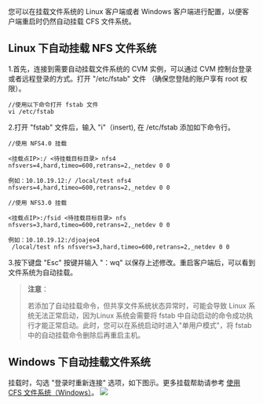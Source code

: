 
您可以在挂载文件系统的 Linux 客户端或者 Windows 客户端进行配置，以便客户端重启时仍然自动挂载 CFS 文件系统。

## Linux 下自动挂载 NFS 文件系统
1.首先，连接到需要自动挂载文件系统的 CVM 实例，可以通过 CVM 控制台登录或者远程登录的方式。打开 "/etc/fstab" 文件 （确保您登陆的账户享有 root 权限）。

```
//使用以下命令打开 fstab 文件
vi /etc/fstab

```

2.打开 "fstab" 文件后，输入 "i"（insert), 在 /etc/fstab 添加如下命令行。

```
//使用 NFS4.0 挂载

<挂载点IP>:/ <待挂载目标目录> nfs4 nfsvers=4,hard,timeo=600,retrans=2,_netdev 0 0

例如：10.10.19.12:/ /local/test nfs4 nfsvers=4,hard,timeo=600,retrans=2,_netdev 0 0

```

```
//使用 NFS3.0 挂载

<挂载点IP>:/fsid <待挂载目标目录> nfs nfsvers=3,hard,timeo=600,retrans=2,_netdev 0 0

例如：10.10.19.12:/djoajeo4
 /local/test nfs nfsvers=3,hard,timeo=600,retrans=2,_netdev 0 0

```

3.按下键盘 "Esc" 按键并输入 "：wq" 以保存上述修改。重启客户端后，可以看到文件系统为自动挂载。

> **注意**：
>
> 若添加了自动挂载命令，但共享文件系统状态异常时，可能会导致 Linux 系统无法正常启动，因为Linux 系统会需要将 fstab 中自动启动的命令成功执行才能正常启动。此时，您可以在系统启动时进入"单用户模式"，将 fstab 中的自动挂载命令删除后再重启主机。



## Windows 下自动挂载文件系统
挂载时，勾选 "登录时重新连接" 选项，如下图示。更多挂载帮助请参考 [使用 CFS 文件系统（Windows）](https://cloud.tencent.com/document/product/582/11524)。
![](https://mc.qcloudimg.com/static/img/4bec827c8212a335b3173064184f7346/image.png)



